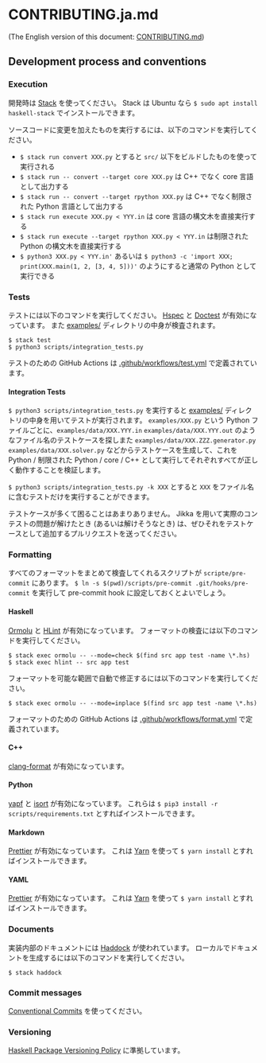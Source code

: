 # CONTRIBUTING.ja.md

(The English version of this document: [CONTRIBUTING.md](https://github.com/kmyk/Jikka/blob/master/CONTRIBUTING.md))

## Development process and conventions

### Execution

開発時は [Stack](https://www.haskellstack.org/) を使ってください。
Stack は Ubuntu なら `$ sudo apt install haskell-stack` でインストールできます。

ソースコードに変更を加えたものを実行するには、以下のコマンドを実行してください。

- `$ stack run convert XXX.py` とすると `src/` 以下をビルドしたものを使って実行される
- `$ stack run -- convert --target core XXX.py` は C++ でなく core 言語として出力する
- `$ stack run -- convert --target rpython XXX.py` は C++ でなく制限された Python 言語として出力する
- `$ stack run execute XXX.py < YYY.in` は core 言語の構文木を直接実行する
- `$ stack run execute --target rpython XXX.py < YYY.in` は制限された Python の構文木を直接実行する
- `$ python3 XXX.py < YYY.in'` あるいは `$ python3 -c 'import XXX; print(XXX.main(1, 2, [3, 4, 5]))'` のようにすると通常の Python として実行できる

### Tests

テストには以下のコマンドを実行してください。
[Hspec](https://hspec.github.io/) と [Doctest](https://hackage.haskell.org/package/doctest) が有効になっています。
また [examples/](https://github.com/kmyk/Jikka/tree/master/examples) ディレクトリの中身が検査されます。

```console
$ stack test
$ python3 scripts/integration_tests.py
```

テストのための GitHub Actions は [.github/workflows/test.yml](https://github.com/kmyk/Jikka/blob/master/.github/workflows/test.yml) で定義されています。

#### Integration Tests

`$ python3 scripts/integration_tests.py` を実行すると [examples/](https://github.com/kmyk/Jikka/tree/master/examples) ディレクトリの中身を用いてテストが実行されます。
`examples/XXX.py` という Python ファイルごとに、`examples/data/XXX.YYY.in` `examples/data/XXX.YYY.out` のようなファイル名のテストケースを探しまた `examples/data/XXX.ZZZ.generator.py` `examples/data/XXX.solver.py` などからテストケースを生成して、これを Python / 制限された Python / core / C++ として実行してそれぞれすべてが正しく動作することを検証します。

`$ python3 scripts/integration_tests.py -k XXX` とすると `XXX` をファイル名に含むテストだけを実行することができます。

テストケースが多くて困ることはあまりありません。
Jikka を用いて実際のコンテストの問題が解けたとき (あるいは解けそうなとき) は、ぜひそれをテストケースとして追加するプルリクエストを送ってください。

### Formatting

すべてのフォーマットをまとめて検査してくれるスクリプトが `scripte/pre-commit` にあります。
`$ ln -s $(pwd)/scripts/pre-commit .git/hooks/pre-commit` を実行して pre-commit hook に設定しておくとよいでしょう。

#### Haskell

[Ormolu](https://github.com/tweag/ormolu) と [HLint](https://github.com/ndmitchell/hlint) が有効になっています。
フォーマットの検査には以下のコマンドを実行してください。

```console
$ stack exec ormolu -- --mode=check $(find src app test -name \*.hs)
$ stack exec hlint -- src app test
```

フォーマットを可能な範囲で自動で修正するには以下のコマンドを実行してください。

```console
$ stack exec ormolu -- --mode=inplace $(find src app test -name \*.hs)
```

フォーマットのための GitHub Actions は [.github/workflows/format.yml](https://github.com/kmyk/Jikka/blob/master/.github/workflows/format.yml) で定義されています。

#### C++

[clang-format](https://clang.llvm.org/docs/ClangFormat.html) が有効になっています。

#### Python

[yapf](https://github.com/google/yapf) と [isort](https://github.com/PyCQA/isort) が有効になっています。
これらは `$ pip3 install -r scripts/requirements.txt` とすればインストールできます。

#### Markdown

[Prettier](https://prettier.io/) が有効になっています。
これは [Yarn](https://yarnpkg.com/) を使って `$ yarn install` とすればインストールできます。

#### YAML

[Prettier](https://prettier.io/) が有効になっています。
これは [Yarn](https://yarnpkg.com/) を使って `$ yarn install` とすればインストールできます。

### Documents

実装内部のドキュメントには [Haddock](https://www.haskell.org/haddock/) が使われています。
ローカルでドキュメントを生成するには以下のコマンドを実行してください。

```console
$ stack haddock
```

### Commit messages

[Conventional Commits](https://www.conventionalcommits.org/ja/v1.0.0/) を使ってください。

### Versioning

[Haskell Package Versioning Policy](https://pvp.haskell.org/) に準拠しています。
